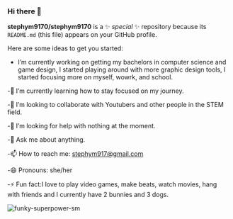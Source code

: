 ### Hi there 👋


**stephym9170/stephym9170** is a ✨ _special_ ✨ repository because its `README.md` (this file) appears on your GitHub profile.

Here are some ideas to get you started:

- I’m currently working on getting my bachelors in computer science and game design, I started playing around with more graphic design tools, I started focusing more on myself, wowrk, and school. 

-🌱 I’m currently learning how to stay focused on my journey.

-👯 I’m looking to collaborate with Youtubers and other people in the STEM field.

-🤔 I’m looking for help with nothing at the moment.

-💬 Ask me about anything.

-📫 How to reach me: stephym917@gmail.com

-😄 Pronouns: she/her

-⚡ Fun fact:I love to play video games, make beats, watch movies, hang with friends and I currently have 2 bunnies and 3 dogs.



![funky-superpower-sm](https://user-images.githubusercontent.com/90430191/192174588-4d5805d1-a4f9-45b4-9401-aade1de7be83.png)
